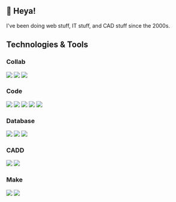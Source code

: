 ## 👋 Heya!

I've been doing web stuff, IT stuff, and CAD stuff since the 2000s.

## Technologies & Tools

### Collab
![](https://img.shields.io/badge/-Git-informational?style=flat&logo=git&logoColor=white&color=eee&labelColor=F05032) 
![](https://img.shields.io/badge/-GitHub-informational?style=flat&logo=github&logoColor=white&color=eee&labelColor=181717) 
![](https://img.shields.io/badge/-GitLab-informational?style=flat&logo=gitlab&logoColor=white&color=eee&labelColor=FCA121) 

### Code
![](https://img.shields.io/badge/-PHP-informational?style=flat&logo=php&logoColor=white&color=eee&labelColor=777BB4) 
![](https://img.shields.io/badge/-HTML5-informational?style=flat&logo=html5&logoColor=white&color=white&labelColor=E34F26)
![](https://img.shields.io/badge/-CSS3-informational?style=flat&logo=css3&logoColor=white&color=white&labelColor=1572B6)
![](https://img.shields.io/badge/-JavaScript-informational?style=flat&logo=javascript&logoColor=333&color=white&labelColor=F7DF1E)
![](https://img.shields.io/badge/-Markdown-informational?style=flat&logo=markdown&logoColor=fff&color=white&labelColor=000)

### Database
![](https://img.shields.io/badge/-MySQL-informational?style=flat&logo=mysql&logoColor=white&color=eee&labelColor=4479A1) 
![](https://img.shields.io/badge/-MSSQL-informational?style=flat&logo=microsoft-sql-server&logoColor=white&color=eee&labelColor=CC2927) 
![](https://img.shields.io/badge/-MongoDB-informational?style=flat&logo=mongoDB&logoColor=white&color=eee&labelColor=47A248) 

### CADD
![](https://img.shields.io/badge/-Autodesk_Inventor-informational?style=flat&logo=Autodesk&logoColor=333&color=white&labelColor=0696D7)
![](https://img.shields.io/badge/-3DS_Solidworks-informational?style=flat&logo=dassault-systèmes&logoColor=fff&color=white&labelColor=005386)

### Make
![](https://img.shields.io/badge/-Arduino-informational?style=flat&logo=Arduino&logoColor=white&color=eee&labelColor=00979D) 
![](https://img.shields.io/badge/3D_-Prusa_I3_mk3-informational?style=flat&logoColor=black&color=eee&labelColor=orange) 


<!--
**NeonDevil/NeonDevil** is a ✨ _special_ ✨ repository because its `README.md` (this file) appears on your GitHub profile.

Here are some ideas to get you started:

- 🔭 I’m currently working on ...
- 🌱 I’m currently learning ...
- 👯 I’m looking to collaborate on ...
- 🤔 I’m looking for help with ...
- 💬 Ask me about ...
- 📫 How to reach me: ...
- 😄 Pronouns: ...
- ⚡ Fun fact: ...
-->
